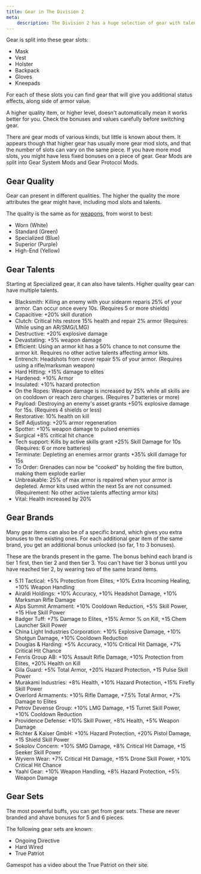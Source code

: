```yaml
---
title: Gear in The Division 2
meta:
    description: The Division 2 has a huge selection of gear with talents and stats that make your character stronger. Here you find everything you need.
---
```


Gear is split into these gear slots:

- Mask
- Vest
- Holster
- Backpack
- Gloves
- Kneepads

For each of these slots you can find gear that will give you additional status effects, along side of armor value.

A higher quality item, or higher level, doesn't automatically mean it works better for you. Check the bonuses and values carefully before switching gear.

There are gear mods of various kinds, but little is known about them. It appears though that higher gear has usually more gear mod slots, and that the number of slots can vary on the same piece. If you have more mod slots, you might have less fixed bonuses on a piece of gear. Gear Mods are split into Gear System Mods and Gear Protocol Mods.

## Gear Quality

Gear can present in different qualities. The higher the quality the more attributes the gear might have, including mod slots and talents.

The quality is the same as for [weapons](/weapons.html), from worst to best:

- Worn (White)
- Standard (Green)
- Specialized (Blue)
- Superior (Purple)
- High-End (Yellow)


## Gear Talents

Starting at Specialized gear, it can also have talents. Higher quality gear can have multiple talents.

- Blacksmith: Killing an enemy with your sidearm reparis 25% of your armor. Can occur once every 10s. (Requires 5 or more shields)
- Capacitive: +20% skill duration
- Clutch: Critical hits restore 15% health and repair 2% armor (Requires: While using an AR/SMG/LMG)
- Destructive: +20% explosive damage
- Devastating: +5% weapon damage
- Efficient: Using an armor kit has a 50% chance to not consume the armor kit. Requires no other active talents affecting armor kits.
- Entrench: Headshots from cover repair 5% of your armor. (Requires using a rifle/marksman weapon)
- Hard Hitting: +15% damage to elites
- Hardened: +10% Armor
- Insulated: +10% hazard protection
- On the Ropes: Weapon damage is increased by 25% while all skills are on cooldown or reach zero charges. (Requires 7 batteries or more)
- Payload: Destroying an enemy's asset grants +50% explosive damage for 15s. (Requires 4 shields or less)
- Restorative: 10% health on kill
- Self Adjusting: +20% armor regeneration
- Spotter: +10% weapon damage to pulsed enemies
- Surgical +8% critical hit chance
- Tech support: Kills by active skills grant +25% Skill Damage for 10s (Requires: 6 or more batteries)
- Terminate: Depleting an enemies armor grants +35% skill damage for 15s
- To Order: Grenades can now be "cooked" by holding the fire button, making them explode earlier
- Unbreakable: 25% of max armor is repaired when your armor is depleted. Armor kits used within the next 5s are not consumed. (Requirement: No other active talents affecting armor kits)
- Vital: Health increased by 20%

## Gear Brands

Many gear items can also be of a specific brand, which gives you extra bonuses to the existing ones. For each additional gear item of the same brand, you get an additional bonus unlocked (so far, 1 to 3 bonuses). 

These are the brands present in the game. The bonus behind each brand is tier 1 first, then tier 2 and then tier 3. You can't have tier 3 bonus until you have reached tier 2, by wearing two of the same brand items.

- 5.11 Tactical: +5% Protection from Elites, +10% Extra Incoming Healing, +10% Weapon Handling
- Airaldi Holdings: +10% Accuracy, +10% Headshot Damage, +10% Marksman Rifle Damage
- Alps Summit Armament: +10% Cooldown Reduction, +5% Skill Power, +15 Hive Skill Power
- Badger Tuff: +7% Damage to Elites, +15% Armor % on Kill, +15 Chem Launcher Skill Power
- China Light Industries Corporation: +10% Explosive Damage, +10% Shotgun Damage, +10% Cooldown Reduction
- Douglas & Harding: +5% Accuracy, +10% Critical Hit Damage, +7% Critical Hit Chance
- Fenris Group AB: +10% Assault Rifle Damage, +10% Protection from Elites, +20% Health on Kill
- Gila Guard: +5% Total Armor, +20% Hazard Protection, +15 Pulse Skill Power
- Murakami Industries: +8% Health, +10% Hazard Protection, +15% Firefly Skill Power
- Overlord Armaments: +10% Rifle Damage, +7.5% Total Armor, +7% Damage to Elites
- Petrov Devense Group: +10% LMG Damage, +15 Turret Skill Power, +10% Cooldown Reduction
- Providence Defense: +10% Skill Power, +8% Health, +5% Weapon Damage
- Richter & Kaiser GmbH: +10% Hazard Protection, +20% Pistol Damage, +15 Shield Skill Power
- Sokolov Concern: +10% SMG Damage, +8% Critical Hit Damage, +15 Seeker Skill Power
- Wyvern Wear: +7% Critical Hit Damage, +15% Drone Skill Power, +10% Critical Hit Chance
- Yaahl Gear: +10% Weapon Handling, +8% Hazard Protection, +5% Weapon Damage

## Gear Sets

The most powerful buffs, you can get from gear sets. These are never branded and ahave bonuses for 5 and 6 pieces.

The following gear sets are known:

- Ongoing Directive
- Hard Wired
- True Patriot

Gamespot has a video about the True Patriot on their site.
